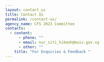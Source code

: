 ```yaml
---
layout: contact_us
title: Contact Us
permalink: /contact-us/
agency_name: CFS 2023 Committee
contacts:
  - content:
      - phone: ""
      - email: nur_siti_hikmah@muis.gov.sg
      - other: ""
    title: "For Enquiries & Feedback "
---
```

